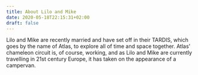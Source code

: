 ```yaml
---
title: About Lilo and Mike
date: 2020-05-18T22:15:31+02:00
draft: false
---
```


Lilo and Mike are recently married and have set off in their TARDIS, which goes
by the name of Atlas, to explore all of time and space together.
Atlas' chameleon circuit is, of course, working, and as Lilo and Mike are
currently travelling in 21st century Europe, it has taken on the appearance of
a campervan.
